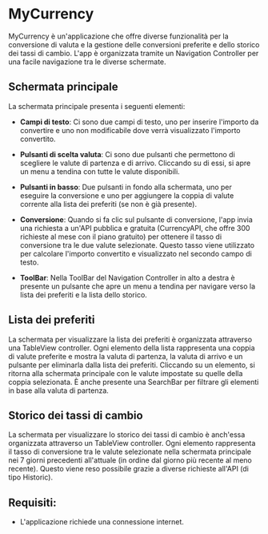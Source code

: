 # MyCurrency

MyCurrency è un'applicazione che offre diverse funzionalità per la conversione di valuta e la gestione delle conversioni preferite e dello storico dei tassi di cambio. L'app è organizzata tramite un Navigation Controller per una facile navigazione tra le diverse schermate.

## Schermata principale

La schermata principale presenta i seguenti elementi:

- **Campi di testo**: Ci sono due campi di testo, uno per inserire l'importo da convertire e uno non modificabile dove verrà visualizzato l'importo convertito.

- **Pulsanti di scelta valuta**: Ci sono due pulsanti che permettono di scegliere le valute di partenza e di arrivo. Cliccando su di essi, si apre un menu a tendina con tutte le valute disponibili.

- **Pulsanti in basso**: Due pulsanti in fondo alla schermata, uno per eseguire la conversione e uno per aggiungere la coppia di valute corrente alla lista dei preferiti (se non è già presente).

- **Conversione**: Quando si fa clic sul pulsante di conversione, l'app invia una richiesta a un'API pubblica e gratuita (CurrencyAPI, che offre 300 richieste al mese con il piano gratuito) per ottenere il tasso di conversione tra le due valute selezionate. Questo tasso viene utilizzato per calcolare l'importo convertito e visualizzato nel secondo campo di testo.

- **ToolBar**: Nella ToolBar del Navigation Controller in alto a destra è presente un pulsante che apre un menu a tendina per navigare verso la lista dei preferiti e la lista dello storico.

## Lista dei preferiti

La schermata per visualizzare la lista dei preferiti è organizzata attraverso una TableView controller. Ogni elemento della lista rappresenta una coppia di valute preferite e mostra la valuta di partenza, la valuta di arrivo e un pulsante per eliminarla dalla lista dei preferiti. Cliccando su un elemento, si ritorna alla schermata principale con le valute impostate su quelle della coppia selezionata. È anche presente una SearchBar per filtrare gli elementi in base alla valuta di partenza.

## Storico dei tassi di cambio

La schermata per visualizzare lo storico dei tassi di cambio è anch'essa organizzata attraverso un TableView controller. Ogni elemento rappresenta il tasso di conversione tra le valute selezionate nella schermata principale nei 7 giorni precedenti all'attuale (in ordine dal giorno più recente al meno recente). Questo viene reso possibile grazie a diverse richieste all'API (di tipo Historic).

## Requisiti:
- L'applicazione richiede una connessione internet.

